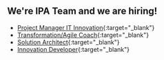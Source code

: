 ## We're IPA Team and we are hiring!


- [Project Manager IT Innovation](https://jobs.zf.com/job/Shanghai-Project-Manager-IT-Innovation-31-201814/675734101/){:target="_blank"}
- [Transformation/Agile Coach](https://jobs.zf.com/job/Shanghai-TransformationAgile-Coach-SH-201814/687321601/){:target="_blank"}
- [Solution Architect](https://jobs.zf.com/job/Shanghai-Solution-Architect-SH-201814/693735601/?locale=en_US){:target="_blank"}
- [Innovation Developer](https://jobs.zf.com/job/Shanghai-IT-Innovation-Developer-SH-201814/693738201/){:target="_blank"}
